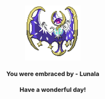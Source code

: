 <p align="center">
    <img src="https://raw.githubusercontent.com/PokeAPI/sprites/master/sprites/pokemon/792.png" width="150" height="150">
</p>
<h3 align="center">You were embraced by - <b>Lunala</b></h3>
<h3 align="center">Have a wonderful day!</h3>
